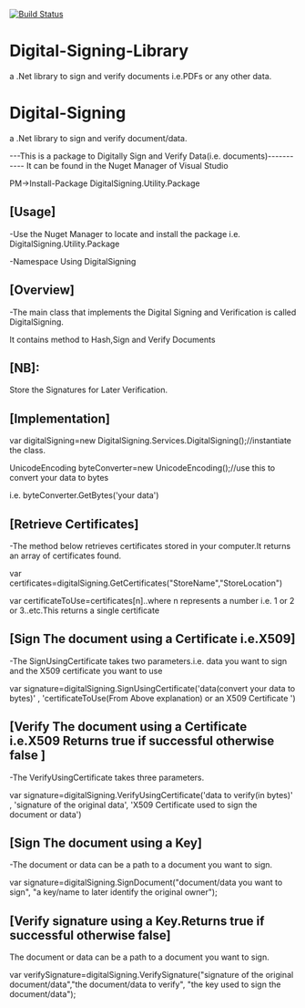 [![Build Status](https://dev.azure.com/OpenDevProjects/Digital-Signing-Library/_apis/build/status/geoftums.Digital-Signing-Library)](https://dev.azure.com/OpenDevProjects/Digital-Signing-Library/_build/latest?definitionId=2)

# Digital-Signing-Library
a .Net library to sign and verify documents i.e.PDFs or any other data.

# Digital-Signing
a .Net library to sign and verify document/data.

---This is a package to  Digitally Sign and Verify Data(i.e. documents)-----------
It can be found in the Nuget Manager of Visual Studio

PM->Install-Package DigitalSigning.Utility.Package 

[Usage]
-------
-Use the Nuget Manager to locate and install the package i.e.
 DigitalSigning.Utility.Package
 
 -Namespace
 Using DigitalSigning

[Overview]
----------
-The main class that implements the Digital Signing and Verification is called DigitalSigning.
 
It contains method to Hash,Sign and Verify Documents

[NB]:
-----
Store the Signatures for Later Verification.

[Implementation]
----------------
var digitalSigning=new DigitalSigning.Services.DigitalSigning();//instantiate the class.

UnicodeEncoding byteConverter=new UnicodeEncoding();//use this to convert your data to bytes 

i.e. byteConverter.GetBytes('your data')

[Retrieve Certificates]
-----------------------
-The method below retrieves certificates stored in your computer.It returns an array of certificates found.

var certificates=digitalSigning.GetCertificates("StoreName","StoreLocation")

var certificateToUse=certificates[n]..where n represents a number i.e. 1 or 2 or 3..etc.This returns a single certificate

[Sign The document using a Certificate i.e.X509]
-----------------------------------------------
-The SignUsingCertificate takes two parameters.i.e. data you want to sign and the X509 certificate you want to use

var signature=digitalSigning.SignUsingCertificate('data(convert your data to bytes)'  ,  'certificateToUse(From Above explanation) or an X509 Certificate ')

[Verify The document using a Certificate i.e.X509 Returns true if successful otherwise false ]
---------------------------------------------------------------------------------------------
-The VerifyUsingCertificate takes three parameters.

var signature=digitalSigning.VerifyUsingCertificate('data to verify(in bytes)' , 'signature of the original data', 'X509 Certificate used to sign the document or data')


[Sign The document using a Key]
------------------------------------------------------------------
-The document or data can be a path to a document you want to sign.

var signature=digitalSigning.SignDocument("document/data you want to sign", "a key/name to later identify the original owner");

[Verify signature using a Key.Returns true if successful otherwise false]
-------------------------------------------------------------
The document or data can be a path to a document you want to sign.

var verifySignature=digitalSigning.VerifySignature("signature of the original document/data","the document/data to verify", "the key used to sign the document/data");
